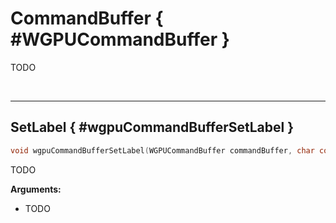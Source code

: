 

# CommandBuffer { #WGPUCommandBuffer }


TODO




<br/><!-- poor man's styling, just for the demo before we use a non default theme -->
***

## SetLabel { #wgpuCommandBufferSetLabel }

```C
void wgpuCommandBufferSetLabel(WGPUCommandBuffer commandBuffer, char const * label)
```


TODO


**Arguments:**

 - TODO



